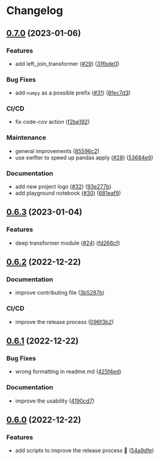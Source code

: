 # Changelog

## [0.7.0](https://github.com/chrislemke/sk-transformers/compare/v0.6.3...v0.7.0) (2023-01-06)


### Features

* add left_join_transformer ([#29](https://github.com/chrislemke/sk-transformers/issues/29)) ([31fbde0](https://github.com/chrislemke/sk-transformers/commit/31fbde02aada7c81236d4775b9ccc7f29510ac2f))


### Bug Fixes

* add `numpy` as a possible prefix ([#31](https://github.com/chrislemke/sk-transformers/issues/31)) ([8fec7d3](https://github.com/chrislemke/sk-transformers/commit/8fec7d30b4ed8415b090182c7a27d09310f070a2))


### CI/CD

* fix code-cov action ([f2be192](https://github.com/chrislemke/sk-transformers/commit/f2be1920fb037a3b5e8e215347613035df4dd441))


### Maintenance

* general improvements ([85596c2](https://github.com/chrislemke/sk-transformers/commit/85596c2526accb6bda9e7e5efd959fbf8ea28588))
* use swifter to speed up pandas apply ([#28](https://github.com/chrislemke/sk-transformers/issues/28)) ([53684e9](https://github.com/chrislemke/sk-transformers/commit/53684e912fa752e0c2902e99b93fa45dacda2613))


### Documentation

* add new project logo ([#32](https://github.com/chrislemke/sk-transformers/issues/32)) ([93e277b](https://github.com/chrislemke/sk-transformers/commit/93e277b6b7c26e7fdb1919512bdc188b2d51254f))
* add playground notebook ([#30](https://github.com/chrislemke/sk-transformers/issues/30)) ([681eaf9](https://github.com/chrislemke/sk-transformers/commit/681eaf92e3cf41a9fb93b446b2b5c21877ddf5f1))

## [0.6.3](https://github.com/chrislemke/sk-transformers/compare/v0.6.2...v0.6.3) (2023-01-04)


### Features

* deep transformer module ([#24](https://github.com/chrislemke/sk-transformers/issues/24)) ([fd266cf](https://github.com/chrislemke/sk-transformers/commit/fd266cf10c629cc5c5d33528006480fd5094cc96))

## [0.6.2](https://github.com/chrislemke/sk-transformers/compare/v0.6.1...v0.6.2) (2022-12-22)


### Documentation

* improve contributing file ([3b5287b](https://github.com/chrislemke/sk-transformers/commit/3b5287b1cd326b65331b086b4d2c8275a3dd170a))


### CI/CD

* improve the release process ([096f3b2](https://github.com/chrislemke/sk-transformers/commit/096f3b2482688ab561bf3afa4b6d8b98e1736186))

## [0.6.1](https://github.com/chrislemke/sk-transformers/compare/v0.6.0...v0.6.1) (2022-12-22)


### Bug Fixes

* wrong formatting in readme.md ([425f4ed](https://github.com/chrislemke/sk-transformers/commit/425f4ed1cf173ffad7534dae035528bc2fa81072))


### Documentation

* improve the usability ([4190cd7](https://github.com/chrislemke/sk-transformers/commit/4190cd7c356b540e788dfe5930ab198a1c5a13fe))

## [0.6.0](https://github.com/chrislemke/sk-transformers/compare/v0.5.7...v0.6.0) (2022-12-22)


### Features

* add scripts to improve the release process 🚀 ([54a9dfe](https://github.com/chrislemke/sk-transformers/commit/54a9dfeda3c4448502206f5e3181f69da17df9a5))
